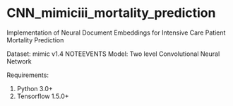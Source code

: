 # CNN_mimiciii_mortality_prediction
Implementation of Neural Document Embeddings for Intensive Care Patient Mortality Prediction

Dataset: mimic v1.4 NOTEEVENTS 
Model: Two level Convolutional Neural Network


Requirements:
1. Python 3.0+
2. Tensorflow 1.5.0+
